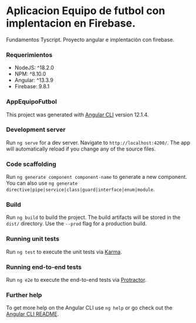 # Aplicacion Equipo de futbol con implentacion en Firebase.
Fundamentos Tyscript.
Proyecto angular e implentación con firebase.

### Requerimientos
- NodeJS: ^18.2.0
- NPM: ^8.10.0
- Angular: ^13.3.9
- Firebase: 9.8.1

### AppEquipoFutbol

This project was generated with [Angular CLI](https://github.com/angular/angular-cli) version 12.1.4.

### Development server

Run `ng serve` for a dev server. Navigate to `http://localhost:4200/`. The app will automatically reload if you change any of the source files.

### Code scaffolding

Run `ng generate component component-name` to generate a new component. You can also use `ng generate directive|pipe|service|class|guard|interface|enum|module`.

### Build

Run `ng build` to build the project. The build artifacts will be stored in the `dist/` directory. Use the `--prod` flag for a production build.

### Running unit tests

Run `ng test` to execute the unit tests via [Karma](https://karma-runner.github.io).

### Running end-to-end tests

Run `ng e2e` to execute the end-to-end tests via [Protractor](http://www.protractortest.org/).

### Further help

To get more help on the Angular CLI use `ng help` or go check out the [Angular CLI README](https://github.com/angular/angular-cli/blob/master/README.md).
